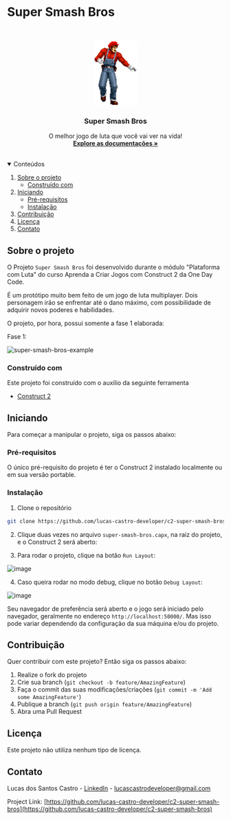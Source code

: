 # Super Smash Bros

<br />
<p align="center">
  <a href="https://github.com/lucas-castro-developer/c2-super-smash-bros">
    <img src="/assets/characters/Mario/mario_walk.png" width="100px" height="150px">
  </a>

  <h3 align="center">Super Smash Bros</h3>

  <p align="center">
    O melhor jogo de luta que você vai ver na vida!
    <br />
    <a href="https://github.com/lucas-castro-developer/c2-super-smash-bros"><strong>Explore as documentações »</strong></a>
    <br />
    <br />
  </p>
</p>

<details open="open">
  <summary>Conteúdos</summary>
  <ol>
    <li>
      <a href="#sobre-o-projeto">Sobre o projeto</a>
      <ul>
        <li><a href="#construído-com">Construído com</a></li>
      </ul>
    </li>
    <li>
      <a href="#iniciando">Iniciando</a>
      <ul>
        <li><a href="#pré-requisitos">Pré-requisitos</a></li>
        <li><a href="#instalação">Instalação</a></li>
      </ul>
    </li>
    <li><a href="#Contribuição">Contribuição</a></li>
    <li><a href="#Licença">Licença</a></li>
    <li><a href="#Contato">Contato</a></li>
  </ol>
</details>

## Sobre o projeto

O Projeto `Super Smash Bros` foi desenvolvido durante o módulo "Plataforma com Luta" do curso Aprenda a Criar Jogos com Construct 2 da One Day Code.

É um protótipo muito bem feito de um jogo de luta multiplayer. Dois personagem irão se enfrentar até o dano máximo, com possibilidade de adquirir novos poderes e habilidades. 

O projeto, por hora, possui somente a fase 1 elaborada:

Fase 1:

![super-smash-bros-example](https://user-images.githubusercontent.com/8903852/149670058-cc6743fe-98bd-4e1b-af86-fa60df0da4db.png)

### Construído com

Este projeto foi construído com o auxílio da seguinte ferramenta
* [Construct 2](https://construct-2.br.uptodown.com/windows)

<!-- GETTING STARTED -->
## Iniciando

Para começar a manipular o projeto, siga os passos abaixo:

### Pré-requisitos

O único pré-requisito do projeto é ter o Construct 2 instalado localmente ou em sua versão portable.

### Instalação

1. Clone o repositório
 ```sh
 git clone https://github.com/lucas-castro-developer/c2-super-smash-bros.git
 ```

2. Clique duas vezes no arquivo `super-smash-bros.capx`, na raiz do projeto, e o Construct 2 será aberto:

3. Para rodar o projeto, clique na botão `Run Layout`:

![image](https://user-images.githubusercontent.com/8903852/130146147-a25e06c0-4a95-444d-b165-4d1bcc2d35c6.png)

4. Caso queira rodar no modo debug, clique no botão `Debug Layout`:

![image](https://user-images.githubusercontent.com/8903852/130146179-da126d89-13ae-4957-a102-619cdbe0238f.png)

Seu navegador de preferência será aberto e o jogo será iniciado pelo navegador, geralmente no endereço `http://localhost:50000/`. Mas isso pode variar dependendo da configuração da sua máquina e/ou do projeto.

## Contribuição

Quer contribuir com este projeto? Então siga os passos abaixo:

1. Realize o fork do projeto
2. Crie sua branch (`git checkout -b feature/AmazingFeature`)
3. Faça o commit das suas modificações/criações (`git commit -m 'Add some AmazingFeature'`)
4. Publique a branch (`git push origin feature/AmazingFeature`)
5. Abra uma Pull Request

## Licença

Este projeto não utiliza nenhum tipo de licença.

## Contato

Lucas dos Santos Castro - [LinkedIn](https://www.linkedin.com/in/lucas-santos-castro-developer/) - lucascastrodeveloper@gmail.com

Project Link: [https://github.com/lucas-castro-developer/c2-super-smash-bros](https://github.com/lucas-castro-developer/c2-super-smash-bros)
